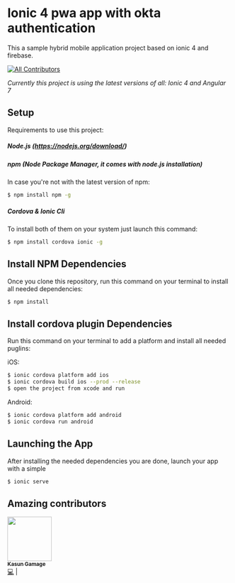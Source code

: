 # Ionic 4 pwa app with okta authentication
This a sample hybrid mobile application project based on ionic 4 and firebase.

[![All Contributors](https://img.shields.io/badge/all_contributors-1-orange.svg?style=flat-square)](#contributors)

_Currently this project is using the latest versions of all: Ionic 4 and Angular 7_

## Setup

Requirements to use this project:

##### Node.js (https://nodejs.org/download/)

##### npm (Node Package Manager, it comes with node.js installation)
In case you're not with the latest version of npm:
```sh
$ npm install npm -g
```

##### Cordova & Ionic Cli
To install both of them on your system just launch this command:
```sh
$ npm install cordova ionic -g
```

## Install NPM Dependencies
Once you clone this repository, run this command on your terminal to install all needed dependencies:
```sh
$ npm install
```

## Install cordova plugin Dependencies
Run this command on your terminal to add a platform and install all needed puglins:

iOS:
```sh
$ ionic cordova platform add ios
$ ionic cordova build ios --prod --release
$ open the project from xcode and run
```

Android:
```sh
$ ionic cordova platform add android
$ ionic cordova run android
```
## Launching the App
After installing the needed dependencies you are done, launch your app with a simple
```sh
$ ionic serve
```

## Amazing contributors

<!-- ALL-CONTRIBUTORS-LIST:START - Do not remove or modify this section -->
[<img src="https://avatars3.githubusercontent.com/u/37896307?v=4" width="100px;"/><br /><sub><b>Kasun Gamage</b></sub>](https://www.linkedin.com/in/kasun-gamage95/)<br />[💻](https://github.com/KasunGamage/Ionic-4-firebase_authentication/commits?author=Kasun-Gamage "Code") |
<!-- ALL-CONTRIBUTORS-LIST:END -->
